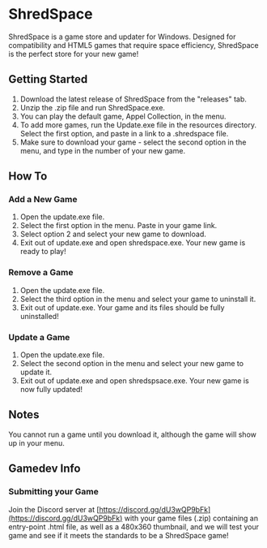 # ShredSpace

ShredSpace is a game store and updater for Windows. Designed for compatibility and HTML5 games that require space efficiency, ShredSpace is the perfect store for your new game!

## Getting Started
1. Download the latest release of ShredSpace from the "releases" tab.
2. Unzip the .zip file and run ShredSpace.exe.
3. You can play the default game, Appel Collection, in the menu.
4. To add more games, run the Update.exe file in the resources directory. Select the first option, and paste in a link to a .shredspace file.
5. Make sure to download your game - select the second option in the menu, and type in the number of your new game.

## How To
### Add a New Game
1. Open the update.exe file.
2. Select the first option in the menu. Paste in your game link.
3. Select option 2 and select your new game to download.
4. Exit out of update.exe and open shredspace.exe. Your new game is ready to play!

### Remove a Game
1. Open the update.exe file.
2. Select the third option in the menu and select your game to uninstall it.
4. Exit out of update.exe. Your game and its files should be fully uninstalled!

### Update a Game
1. Open the update.exe file.
2. Select the second option in the menu and select your new game to update it.
3. Exit out of update.exe and open shredspsace.exe. Your new game is now fully updated!

## Notes
You cannot run a game until you download it, although the game will show up in your menu.

## Gamedev Info
### Submitting your Game
Join the Discord server at [https://discord.gg/dU3wQP9bFk](https://discord.gg/dU3wQP9bFk) with your game files (.zip) containing an entry-point .html file, as well as a 480x360 thumbnail, and we will test your game and see if it meets the standards to be a ShredSpace game!

